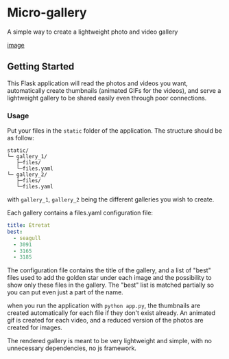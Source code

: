 # Micro-gallery

A simple way to create a lightweight photo and video gallery

[image](readme_src/image.jpg)

## Getting Started

This Flask application will read the photos and videos you want, automatically create thumbnails (animated GIFs for the videos), and serve a lightweight gallery to be shared easily even through poor connections.

### Usage

Put your files in the `static` folder of the application.
The structure should be as follow:

```
static/
└─ gallery_1/
   ├─files/
   └─files.yaml
└─ gallery_2/
   ├─files/
   └─files.yaml
```

with `gallery_1`, `gallery_2` being the different galleries you wish to create.

Each gallery contains a files.yaml configuration file:

```yaml
title: Étretat
best:
  - seagull
  - 3091
  - 3165
  - 3185
```

The configuration file contains the title of the gallery, and a list of "best" files used to add the golden star under each image and the possibility to show only these files in the gallery.
The "best" list is matched partially so you can put even just a part of the name.

when you run the application with `python app.py`, the thumbnails are created automatically for each file if they don't exist already. An animated gif is created for each video, and a reduced version of the photos are created for images.

The rendered gallery is meant to be very lightweight and simple, with no unnecessary dependencies, no js framework.

